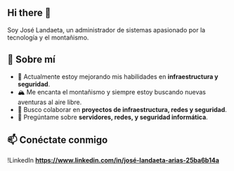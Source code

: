 ## Hi there 👋

Soy José Landaeta, un administrador de sistemas apasionado por la tecnología y el montañismo.

## 🚀 Sobre mí
- 🌱 Actualmente estoy mejorando mis habilidades en **infraestructura y seguridad**.
- 🏔️ Me encanta el montañismo y siempre estoy buscando nuevas aventuras al aire libre.
- 👯 Busco colaborar en **proyectos de infraestructura, redes y seguridad**.
- 💬 Pregúntame sobre **servidores, redes, y seguridad informática**.

## 📫 Conéctate conmigo
!LinkedIn **https://www.linkedin.com/in/josé-landaeta-arias-25ba6b14a**
